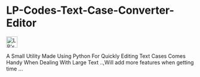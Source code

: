 # LP-Codes-Text-Case-Converter-Editor

<a href="https://dev.to/lakpa">
  <img src="https://d2fltix0v2e0sb.cloudfront.net/dev-badge.svg" alt="LP's DEV Profile" height="30" width="30">
</a>
      

 A Small Utility Made Using Python For Quickly Editing Text Cases Comes Handy When Dealing With Large Text ..,Will add more features when getting time ...
